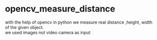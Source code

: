# opencv_measure_distance
with the help of opencv in python we measure real distance ,height, width of the given object. 
<br>
we used images not video camera as input
